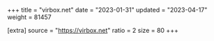 +++
title = "virbox.net"
date = "2023-01-31"
updated = "2023-04-17"
weight = 81457

[extra]
source = "https://virbox.net"
ratio = 2
size = 80
+++
